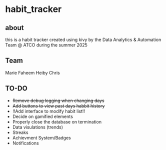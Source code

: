 # habit_tracker
## about
this is a habit tracker created using kivy by the Data Analytics & Automation Team @ ATCO during the summer 2025

## Team
Marie
Faheem
Heiby
Chris

## TO-DO
- ~~Remove debug logging when changing days~~
- ~~Add buttons to view past days habbit history~~
- !!Add interface to modify habit list!!
- Decide on gamified elements
- Properly close the database on termination
- Data visulations (trends)
- Streaks
- Achievment System/Badges
- Notifications